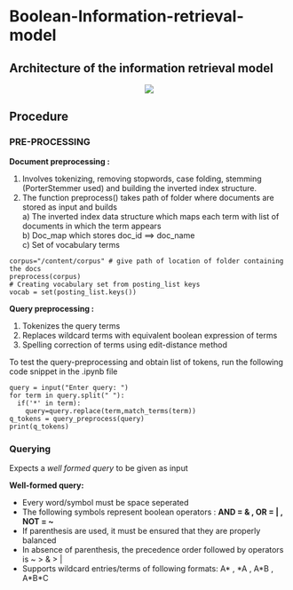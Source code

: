 # Boolean-Information-retrieval-model

## Architecture of the information retrieval model

<p align="center">
  <img src="https://user-images.githubusercontent.com/66625110/158529803-f4cba367-d838-4b2b-9dd5-0843f7ae85ce.jpg"/>
</p>

## Procedure 

### PRE-PROCESSING 
**Document preprocessing :** 
1) Involves tokenizing, removing stopwords, case folding, stemming (PorterStemmer used) and building the inverted index structure. 
2) The function preprocess() takes path of folder where documents are stored as input and builds </br>
   a) The inverted index data structure which maps each term with list of documents in which the term appears </br>
   b) Doc_map which stores doc_id ==> doc_name </br>
   c) Set of vocabulary terms </br>
```
corpus="/content/corpus" # give path of location of folder containing the docs
preprocess(corpus)
# Creating vocabulary set from posting_list keys
vocab = set(posting_list.keys())
```
**Query preprocessing :** </br>
1) Tokenizes the query terms </br>
2) Replaces wildcard terms with equivalent boolean expression of terms</br>
3) Spelling correction of terms using edit-distance method </br>

To test the query-preprocessing and obtain list of tokens, run the following code snippet in the .ipynb file </br>
```
query = input("Enter query: ")
for term in query.split(" "):
  if('*' in term):
    query=query.replace(term,match_terms(term))
q_tokens = query_preprocess(query)
print(q_tokens)

```

### Querying

Expects a *well formed query* to be given as input

**Well-formed query:** 

*   Every word/symbol must be space seperated
*   The following symbols represent boolean operators : **AND = & , OR = | , NOT = ~**
*   If parenthesis are used, it must be ensured that they are properly balanced
*   In absence of parenthesis, the precedence order followed by operators is ~ > & > |
* Supports wildcard entries/terms of following formats: A\* , \*A , A\*B , A\*B\*C 





    
